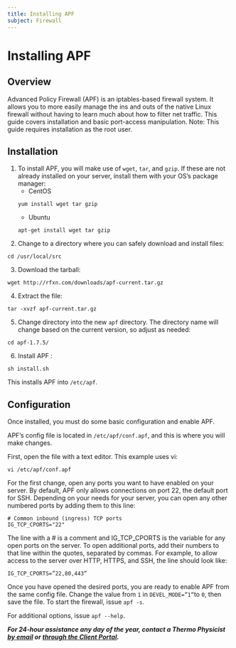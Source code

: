 ```yaml
---
title: Installing APF
subject: Firewall
---
```


# Installing APF

## Overview
Advanced Policy Firewall (APF) is an iptables-based firewall system. It allows you to more easily manage the ins and outs of the native Linux firewall without having to learn much about how to filter net traffic. This guide covers installation and basic port-access manipulation. Note: This guide requires installation as the root user.

## Installation
1. To install APF, you will make use of `wget`, `tar`, and `gzip`. If these are not already installed on your server, install them with your OS’s package manager:
   * CentOS
   ```shell
   yum install wget tar gzip
   ```
   * Ubuntu
   ```shell
   apt-get install wget tar gzip
   ```
2. Change to a directory where you can safely download and install files:
```shell
cd /usr/local/src
```
3. Download the tarball:
```shell
wget http://rfxn.com/downloads/apf-current.tar.gz
```
4. Extract the file:
```shell
tar -xvzf apf-current.tar.gz
```
5. Change directory into the new `apf` directory. The directory name will change based on the current version, so adjust as needed:
```shell
cd apf-1.7.5/
```
6. Install APF :
```shell
sh install.sh
```
This installs APF into `/etc/apf`.

## Configuration
Once installed, you must do some basic configuration and enable APF.

APF’s config file is located in `/etc/apf/conf.apf`, and this is where you will make changes.

First, open the file with a text editor. This example uses vi:
```shell
vi /etc/apf/conf.apf
```
For the first change, open any ports you want to have enabled on your server. By default, APF only allows connections on port 22, the default port for SSH. Depending on your needs for your server, you can open any other numbered ports by adding them to this line:
```shell
# Common inbound (ingress) TCP ports
IG_TCP_CPORTS="22"
```
The line with a # is a comment and IG_TCP_CPORTS is the variable for any open ports on the server. To open additional ports, add their numbers to that line within the quotes, separated by commas. For example, to allow access to the server over HTTP, HTTPS, and SSH, the line should look like:
```shell
IG_TCP_CPORTS=”22,80,443”
```
Once you have opened the desired ports, you are ready to enable APF from the same config file. Change the value from `1` in `DEVEL_MODE=”1”`to `0`, then save the file. To start the firewall, issue `apf -s`.

For additional options, issue `apf --help`.

**_For 24-hour assistance any day of the year, contact a Thermo Physicist [by email](mailto:physicists@thermo.io) or [through the Client Portal](https://core.thermo.io/login/)._**

